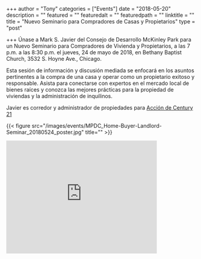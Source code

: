 +++
author = "Tony"
categories = ["Events"]
date = "2018-05-20"
description = ""
featured = ""
featuredalt = ""
featuredpath = ""
linktitle = ""
title = "Nuevo Seminario para Compradores de Casas y Propietarios"
type = "post"

+++
Únase a Mark S. Javier del Consejo de Desarrollo McKinley Park para un Nuevo Seminario para Compradores de Vivienda y Propietarios, a las 7 p.m. a las 8:30 p.m. el jueves, 24 de mayo de 2018, en Bethany Baptist Church, 3532 S. Hoyne Ave., Chicago.

Esta sesión de información y discusión mediada se enfocará en los asuntos pertinentes a la compra de una casa y operar como un propietario exitoso y responsable. Asista para conectarse con expertos en el mercado local de bienes raíces y conozca las mejores prácticas para la propiedad de viviendas y la administración de inquilinos.

Javier es corredor y administrador de propiedades para <a href="https://www.century21.com/real-estate-office/profile/century-21-action--40000571"> Acción de Century 21 </a>

{{< figure src="/images/events/MPDC_Home-Buyer-Landlord-Seminar_20180524_poster.jpg" title="" >}}


<iframe src="https://www.google.com/maps/embed?pb=!1m14!1m8!1m3!1d11891.832468684626!2d-87.678108!3d41.8292!3m2!1i1024!2i768!4f13.1!3m3!1m2!1s0x0%3A0xe8dea7d2db0cc309!2sBethany+Church!5e0!3m2!1sen!2sus!4v1526929381746" width="400" height="300" frameborder="0" style="border:0" allowfullscreen></iframe>


